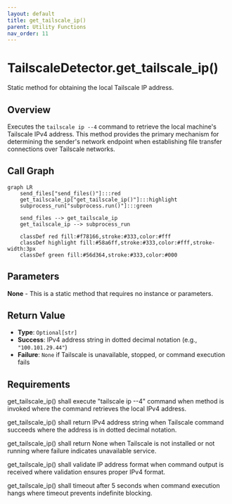 ```yaml
---
layout: default
title: get_tailscale_ip()
parent: Utility Functions
nav_order: 11
---
```


# TailscaleDetector.get_tailscale_ip()

Static method for obtaining the local Tailscale IP address.

## Overview

Executes the `tailscale ip --4` command to retrieve the local machine's Tailscale IPv4 address. This method provides the primary mechanism for determining the sender's network endpoint when establishing file transfer connections over Tailscale networks.

## Call Graph

```mermaid
graph LR
    send_files["send_files()"]:::red
    get_tailscale_ip["get_tailscale_ip()"]:::highlight
    subprocess_run["subprocess.run()"]:::green

    send_files --> get_tailscale_ip
    get_tailscale_ip --> subprocess_run

    classDef red fill:#f78166,stroke:#333,color:#fff
    classDef highlight fill:#58a6ff,stroke:#333,color:#fff,stroke-width:3px
    classDef green fill:#56d364,stroke:#333,color:#000
```

## Parameters

**None** - This is a static method that requires no instance or parameters.

## Return Value

- **Type**: `Optional[str]`
- **Success**: IPv4 address string in dotted decimal notation (e.g., `"100.101.29.44"`)
- **Failure**: `None` if Tailscale is unavailable, stopped, or command execution fails

## Requirements

get_tailscale_ip() shall execute "tailscale ip --4" command when method is invoked where the command retrieves the local IPv4 address.

get_tailscale_ip() shall return IPv4 address string when Tailscale command succeeds where the address is in dotted decimal notation.

get_tailscale_ip() shall return None when Tailscale is not installed or not running where failure indicates unavailable service.

get_tailscale_ip() shall validate IP address format when command output is received where validation ensures proper IPv4 format.

get_tailscale_ip() shall timeout after 5 seconds when command execution hangs where timeout prevents indefinite blocking.
